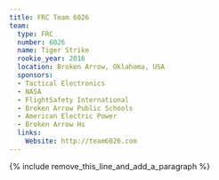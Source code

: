 ```yaml
---
title: FRC Team 6026
team:
  type: FRC
  number: 6026
  name: Tiger Strike
  rookie_year: 2016
  location: Broken Arrow, Oklahoma, USA
  sponsors:
  - Tactical Electronics
  - NASA
  - FlightSafety International
  - Broken Arrow Public Schools
  - American Electric Power
  - Broken Arrow Hs
  links:
    Website: http://team6026.com
---
```


{% include remove_this_line_and_add_a_paragraph %}
